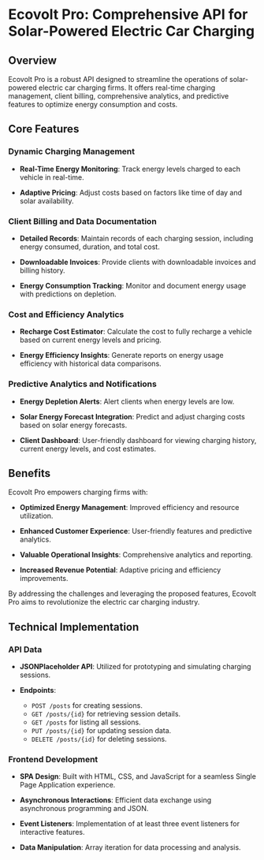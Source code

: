 # Ecovolt Pro: Comprehensive API for Solar-Powered Electric Car Charging

## Overview
Ecovolt Pro is a robust API designed to streamline the operations of solar-powered electric car charging firms. It offers real-time charging management, client billing, comprehensive analytics, and predictive features to optimize energy consumption and costs.


## Core Features


### Dynamic Charging Management

- **Real-Time Energy Monitoring**: Track energy levels charged to each vehicle in real-time.

- **Adaptive Pricing**: Adjust costs based on factors like time of day and solar availability.



### Client Billing and Data Documentation

- **Detailed Records**: Maintain records of each charging session, including energy consumed, duration, and total cost.

- **Downloadable Invoices**: Provide clients with downloadable invoices and billing history.

- **Energy Consumption Tracking**: Monitor and document energy usage with predictions on depletion.



### Cost and Efficiency Analytics

- **Recharge Cost Estimator**: Calculate the cost to fully recharge a vehicle based on current energy levels and pricing.

- **Energy Efficiency Insights**: Generate reports on energy usage efficiency with historical data comparisons.

### Predictive Analytics and Notifications

- **Energy Depletion Alerts**: Alert clients when energy levels are low.

- **Solar Energy Forecast Integration**: Predict and adjust charging costs based on solar energy forecasts.

- **Client Dashboard**: User-friendly dashboard for viewing charging history, current energy levels, and cost estimates.



## Benefits

Ecovolt Pro empowers charging firms with:

- **Optimized Energy Management**: Improved efficiency and resource utilization.

- **Enhanced Customer Experience**: User-friendly features and predictive analytics.

- **Valuable Operational Insights**: Comprehensive analytics and reporting.

- **Increased Revenue Potential**: Adaptive pricing and efficiency improvements.

By addressing the challenges and leveraging the proposed features, Ecovolt Pro aims to revolutionize the electric car charging industry.



## Technical Implementation

### API Data

- **JSONPlaceholder API**: Utilized for prototyping and simulating charging sessions.

- **Endpoints**: 
  - `POST /posts` for creating sessions.
  - `GET /posts/{id}` for retrieving session details.
  - `GET /posts` for listing all sessions.
  - `PUT /posts/{id}` for updating session data.
  - `DELETE /posts/{id}` for deleting sessions.

### Frontend Development

- **SPA Design**: Built with HTML, CSS, and JavaScript for a seamless Single Page Application experience.

- **Asynchronous Interactions**: Efficient data exchange using asynchronous programming and JSON.

- **Event Listeners**: Implementation of at least three event listeners for interactive features.

- **Data Manipulation**: Array iteration for data processing and analysis.



